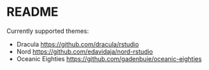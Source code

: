 # README

Currently supported themes:

- Dracula
  https://github.com/dracula/rstudio
- Nord
  https://github.com/edavidaja/nord-rstudio
- Oceanic Eighties
  https://github.com/gadenbuie/oceanic-eighties
